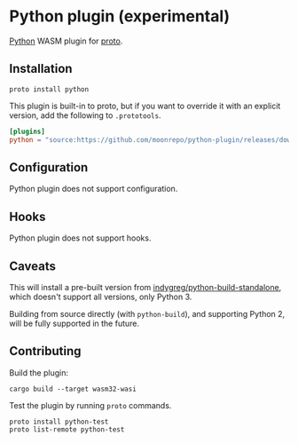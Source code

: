 # Python plugin (experimental)

[Python](https://www.python.org/) WASM plugin for [proto](https://github.com/moonrepo/proto).

## Installation

```shell
proto install python
```

This plugin is built-in to proto, but if you want to override it with an explicit version, add the following to `.prototools`.

```toml
[plugins]
python = "source:https://github.com/moonrepo/python-plugin/releases/download/vX.Y.Z/python_plugin.wasm"
```

## Configuration

Python plugin does not support configuration.

## Hooks

Python plugin does not support hooks.

## Caveats

This will install a pre-built version from [indygreg/python-build-standalone](https://github.com/indygreg/python-build-standalone), which doesn't support all versions, only Python 3.

Building from source directly (with `python-build`), and supporting Python 2, will be fully supported in the future.

## Contributing

Build the plugin:

```shell
cargo build --target wasm32-wasi
```

Test the plugin by running `proto` commands.

```shell
proto install python-test
proto list-remote python-test
```
